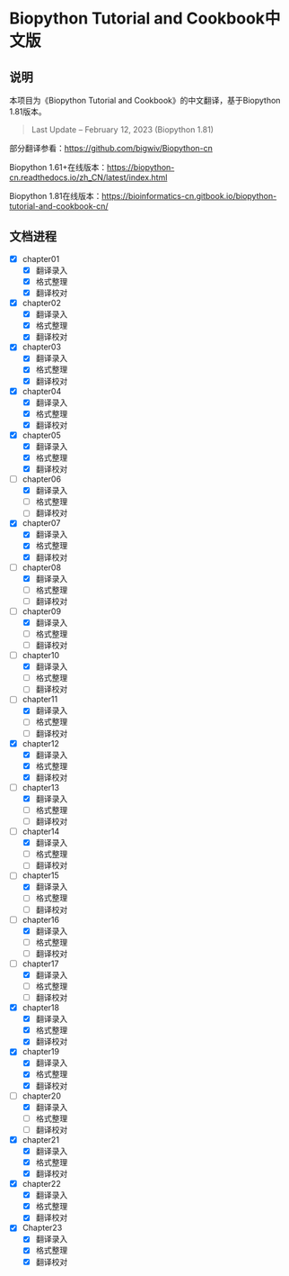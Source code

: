 # Biopython Tutorial and Cookbook中文版
## 说明

本项目为《Biopython Tutorial and Cookbook》的中文翻译，基于Biopython 1.81版本。

> Last Update – February ‍12, 2023 (Biopython 1.81)

部分翻译参看：https://github.com/bigwiv/Biopython-cn

Biopython 1.61+在线版本：https://biopython-cn.readthedocs.io/zh_CN/latest/index.html

Biopython 1.81在线版本：https://bioinformatics-cn.gitbook.io/biopython-tutorial-and-cookbook-cn/



## 文档进程

- [x] chapter01
  - [x] 翻译录入
  - [x] 格式整理
  - [x] 翻译校对
- [x] chapter02
  - [x] 翻译录入
  - [x] 格式整理
  - [x] 翻译校对
- [x] chapter03
  - [x] 翻译录入
  - [x] 格式整理
  - [x] 翻译校对
- [x] chapter04
  - [x] 翻译录入
  - [x] 格式整理
  - [x] 翻译校对
- [x] chapter05
  - [x] 翻译录入
  - [x] 格式整理
  - [x] 翻译校对
- [ ] chapter06
  - [x] 翻译录入
  - [ ] 格式整理
  - [ ] 翻译校对
- [x] chapter07
  - [x] 翻译录入
  - [x] 格式整理
  - [x] 翻译校对
- [ ] chapter08
  - [x] 翻译录入
  - [ ] 格式整理
  - [ ] 翻译校对
- [ ] chapter09
  - [x] 翻译录入
  - [ ] 格式整理
  - [ ] 翻译校对
- [ ] chapter10
  - [x] 翻译录入
  - [ ] 格式整理
  - [ ] 翻译校对
- [ ] chapter11
  - [x] 翻译录入
  - [ ] 格式整理
  - [ ] 翻译校对
- [x] chapter12
  - [x] 翻译录入
  - [x] 格式整理
  - [x] 翻译校对
- [ ] chapter13
  - [x] 翻译录入
  - [ ] 格式整理
  - [ ] 翻译校对
- [ ] chapter14
  - [x] 翻译录入
  - [ ] 格式整理
  - [ ] 翻译校对
- [ ] chapter15
  - [x] 翻译录入
  - [ ] 格式整理
  - [ ] 翻译校对
- [ ] chapter16
  - [x] 翻译录入
  - [ ] 格式整理
  - [ ] 翻译校对
- [ ] chapter17
  - [x] 翻译录入
  - [ ] 格式整理
  - [ ] 翻译校对
- [x] chapter18
  - [x] 翻译录入
  - [x] 格式整理
  - [x] 翻译校对
- [x] chapter19
  - [x] 翻译录入
  - [x] 格式整理
  - [x] 翻译校对
- [ ] chapter20
  - [x] 翻译录入
  - [ ] 格式整理
  - [ ] 翻译校对
- [x] chapter21
  - [x] 翻译录入
  - [x] 格式整理
  - [x] 翻译校对
- [x] chapter22
  - [x] 翻译录入
  - [x] 格式整理
  - [x] 翻译校对
- [x] Chapter23
  - [x] 翻译录入
  - [x] 格式整理
  - [x] 翻译校对

